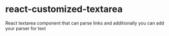 # react-customized-textarea
React textarea component that can parse links and additionally you can add your parser for text
